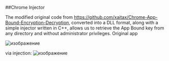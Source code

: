 ##Chrome Injector

The modified original code from https://github.com/xaitax/Chrome-App-Bound-Encryption-Decryption, converted into a DLL format, along with a simple injector written in C++, allows us to retrieve the App Bound key from any directory and without administrator privileges.
Original app

![изображение](https://github.com/user-attachments/assets/58c32e56-f079-45a8-affe-5f6b4af94fcf)

via injection:
![изображение](https://github.com/user-attachments/assets/9b16c534-37f7-4d43-b04c-68cf308be1ca)

